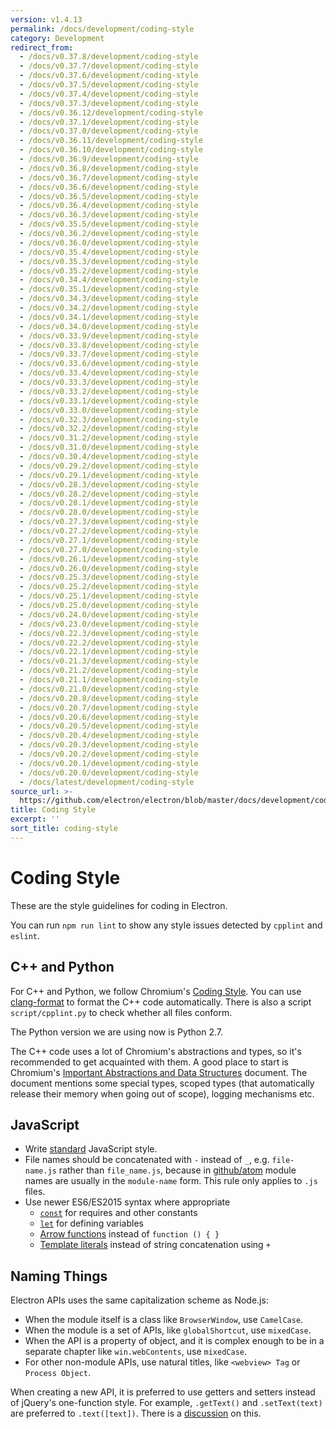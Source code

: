 ```yaml
---
version: v1.4.13
permalink: /docs/development/coding-style
category: Development
redirect_from:
  - /docs/v0.37.8/development/coding-style
  - /docs/v0.37.7/development/coding-style
  - /docs/v0.37.6/development/coding-style
  - /docs/v0.37.5/development/coding-style
  - /docs/v0.37.4/development/coding-style
  - /docs/v0.37.3/development/coding-style
  - /docs/v0.36.12/development/coding-style
  - /docs/v0.37.1/development/coding-style
  - /docs/v0.37.0/development/coding-style
  - /docs/v0.36.11/development/coding-style
  - /docs/v0.36.10/development/coding-style
  - /docs/v0.36.9/development/coding-style
  - /docs/v0.36.8/development/coding-style
  - /docs/v0.36.7/development/coding-style
  - /docs/v0.36.6/development/coding-style
  - /docs/v0.36.5/development/coding-style
  - /docs/v0.36.4/development/coding-style
  - /docs/v0.36.3/development/coding-style
  - /docs/v0.35.5/development/coding-style
  - /docs/v0.36.2/development/coding-style
  - /docs/v0.36.0/development/coding-style
  - /docs/v0.35.4/development/coding-style
  - /docs/v0.35.3/development/coding-style
  - /docs/v0.35.2/development/coding-style
  - /docs/v0.34.4/development/coding-style
  - /docs/v0.35.1/development/coding-style
  - /docs/v0.34.3/development/coding-style
  - /docs/v0.34.2/development/coding-style
  - /docs/v0.34.1/development/coding-style
  - /docs/v0.34.0/development/coding-style
  - /docs/v0.33.9/development/coding-style
  - /docs/v0.33.8/development/coding-style
  - /docs/v0.33.7/development/coding-style
  - /docs/v0.33.6/development/coding-style
  - /docs/v0.33.4/development/coding-style
  - /docs/v0.33.3/development/coding-style
  - /docs/v0.33.2/development/coding-style
  - /docs/v0.33.1/development/coding-style
  - /docs/v0.33.0/development/coding-style
  - /docs/v0.32.3/development/coding-style
  - /docs/v0.32.2/development/coding-style
  - /docs/v0.31.2/development/coding-style
  - /docs/v0.31.0/development/coding-style
  - /docs/v0.30.4/development/coding-style
  - /docs/v0.29.2/development/coding-style
  - /docs/v0.29.1/development/coding-style
  - /docs/v0.28.3/development/coding-style
  - /docs/v0.28.2/development/coding-style
  - /docs/v0.28.1/development/coding-style
  - /docs/v0.28.0/development/coding-style
  - /docs/v0.27.3/development/coding-style
  - /docs/v0.27.2/development/coding-style
  - /docs/v0.27.1/development/coding-style
  - /docs/v0.27.0/development/coding-style
  - /docs/v0.26.1/development/coding-style
  - /docs/v0.26.0/development/coding-style
  - /docs/v0.25.3/development/coding-style
  - /docs/v0.25.2/development/coding-style
  - /docs/v0.25.1/development/coding-style
  - /docs/v0.25.0/development/coding-style
  - /docs/v0.24.0/development/coding-style
  - /docs/v0.23.0/development/coding-style
  - /docs/v0.22.3/development/coding-style
  - /docs/v0.22.2/development/coding-style
  - /docs/v0.22.1/development/coding-style
  - /docs/v0.21.3/development/coding-style
  - /docs/v0.21.2/development/coding-style
  - /docs/v0.21.1/development/coding-style
  - /docs/v0.21.0/development/coding-style
  - /docs/v0.20.8/development/coding-style
  - /docs/v0.20.7/development/coding-style
  - /docs/v0.20.6/development/coding-style
  - /docs/v0.20.5/development/coding-style
  - /docs/v0.20.4/development/coding-style
  - /docs/v0.20.3/development/coding-style
  - /docs/v0.20.2/development/coding-style
  - /docs/v0.20.1/development/coding-style
  - /docs/v0.20.0/development/coding-style
  - /docs/latest/development/coding-style
source_url: >-
  https://github.com/electron/electron/blob/master/docs/development/coding-style.md
title: Coding Style
excerpt: ''
sort_title: coding-style
---
```

# Coding Style

These are the style guidelines for coding in Electron.

You can run `npm run lint` to show any style issues detected by `cpplint` and `eslint`.

## C++ and Python

For C++ and Python, we follow Chromium's [Coding Style](http://www.chromium.org/developers/coding-style). You can use [clang-format]({{site.baseurl}}/docs/development/clang-format) to format the C++ code automatically. There is also a script `script/cpplint.py` to check whether all files conform.

The Python version we are using now is Python 2.7.

The C++ code uses a lot of Chromium's abstractions and types, so it's recommended to get acquainted with them. A good place to start is Chromium's [Important Abstractions and Data Structures](https://www.chromium.org/developers/coding-style/important-abstractions-and-data-structures) document. The document mentions some special types, scoped types (that automatically release their memory when going out of scope), logging mechanisms etc.

## JavaScript

*   Write [standard](http://npm.im/standard) JavaScript style.
*   File names should be concatenated with `-` instead of `_`, e.g. `file-name.js` rather than `file_name.js`, because in [github/atom](https://github.com/github/atom) module names are usually in the `module-name` form. This rule only applies to `.js` files.
*   Use newer ES6/ES2015 syntax where appropriate
    *   [`const`](https://developer.mozilla.org/en-US/docs/Web/JavaScript/Reference/Statements/const) for requires and other constants
    *   [`let`](https://developer.mozilla.org/en-US/docs/Web/JavaScript/Reference/Statements/let) for defining variables
    *   [Arrow functions](https://developer.mozilla.org/en-US/docs/Web/JavaScript/Reference/Functions/Arrow_functions) instead of `function () { }`
    *   [Template literals](https://developer.mozilla.org/en-US/docs/Web/JavaScript/Reference/Template_literals) instead of string concatenation using `+`

## Naming Things

Electron APIs uses the same capitalization scheme as Node.js:

*   When the module itself is a class like `BrowserWindow`, use `CamelCase`.
*   When the module is a set of APIs, like `globalShortcut`, use `mixedCase`.
*   When the API is a property of object, and it is complex enough to be in a separate chapter like `win.webContents`, use `mixedCase`.
*   For other non-module APIs, use natural titles, like `<webview> Tag` or `Process Object`.

When creating a new API, it is preferred to use getters and setters instead of jQuery's one-function style. For example, `.getText()` and `.setText(text)` are preferred to `.text([text])`. There is a [discussion](https://github.com/electron/electron/issues/46) on this.
